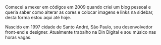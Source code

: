 Comecei a mexer em códigos em 2009 quando criei um blog pessoal e queria saber como alterar as cores e colocar imagens e links na sidebar, desta forma estou aqui até hoje.

Nascido em 1997 cidade de Santo André, São Paulo, sou desenvolvedor front-end e designer. Atualmente trabalho na Din Digital e sou músico nas horas vagas.
